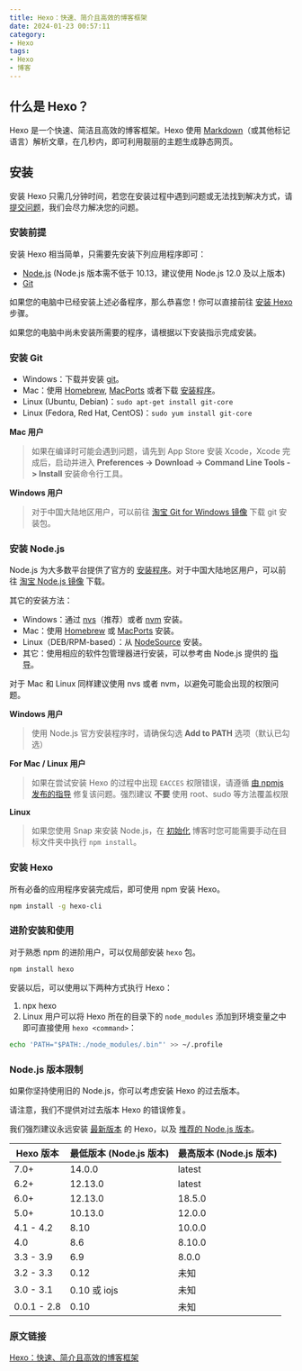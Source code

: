 ```yaml
---
title: Hexo：快速、简介且高效的博客框架
date: 2024-01-23 00:57:11
category:
- Hexo
tags:
- Hexo
- 博客
---
```

## 什么是 Hexo？
Hexo 是一个快速、简洁且高效的博客框架。Hexo 使用 [Markdown](http://daringfireball.net/projects/markdown/)（或其他标记语言）解析文章，在几秒内，即可利用靓丽的主题生成静态网页。

## 安装
安装 Hexo 只需几分钟时间，若您在安装过程中遇到问题或无法找到解决方式，请 [提交问题](https://github.com/hexojs/hexo/issues)，我们会尽力解决您的问题。

### 安装前提
安装 Hexo 相当简单，只需要先安装下列应用程序即可：

* [Node.js](http://nodejs.org/) (Node.js 版本需不低于 10.13，建议使用 Node.js 12.0 及以上版本)
* [Git](http://git-scm.com/)

如果您的电脑中已经安装上述必备程序，那么恭喜您！你可以直接前往 [安装 Hexo](https://hexo.io/zh-cn/docs/#%E5%AE%89%E8%A3%85-Hexo) 步骤。

如果您的电脑中尚未安装所需要的程序，请根据以下安装指示完成安装。

### 安装 Git
* Windows：下载并安装 [git](https://git-scm.com/download/win)。
* Mac：使用 [Homebrew](http://mxcl.github.com/homebrew/), [MacPorts](http://www.macports.org/) 或者下载 [安装程序](http://sourceforge.net/projects/git-osx-installer/)。
* Linux (Ubuntu, Debian)：`sudo apt-get install git-core`
* Linux (Fedora, Red Hat, CentOS)：`sudo yum install git-core`

**Mac 用户**

> 如果在编译时可能会遇到问题，请先到 App Store 安装 Xcode，Xcode 完成后，启动并进入 **Preferences -> Download -> Command Line Tools -> Install** 安装命令行工具。

**Windows 用户**

> 对于中国大陆地区用户，可以前往 [淘宝 Git for Windows 镜像](https://npmmirror.com/mirrors/git-for-windows/) 下载 git 安装包。

### 安装 Node.js
Node.js 为大多数平台提供了官方的 [安装程序](https://nodejs.org/zh-cn/download/)。对于中国大陆地区用户，可以前往 [淘宝 Node.js 镜像](https://npmmirror.com/mirrors/node/) 下载。

其它的安装方法：

* Windows：通过 [nvs](https://github.com/jasongin/nvs/)（推荐）或者 [nvm](https://github.com/nvm-sh/nvm) 安装。
* Mac：使用 [Homebrew](https://brew.sh/) 或 [MacPorts](http://www.macports.org/) 安装。
* Linux（DEB/RPM-based）：从 [NodeSource](https://github.com/nodesource/distributions) 安装。
* 其它：使用相应的软件包管理器进行安装，可以参考由 Node.js 提供的 [指导](https://nodejs.org/en/download/package-manager/)。

对于 Mac 和 Linux 同样建议使用 nvs 或者 nvm，以避免可能会出现的权限问题。

**Windows 用户**

> 使用 Node.js 官方安装程序时，请确保勾选 **Add to PATH** 选项（默认已勾选）

**For Mac / Linux 用户**

> 如果在尝试安装 Hexo 的过程中出现 `EACCES` 权限错误，请遵循 [由 npmjs 发布的指导](https://docs.npmjs.com/resolving-eacces-permissions-errors-when-installing-packages-globally) 修复该问题。强烈建议 **不要** 使用 root、sudo 等方法覆盖权限

**Linux**

> 如果您使用 Snap 来安装 Node.js，在 [初始化](https://hexo.io/zh-cn/docs/commands#init) 博客时您可能需要手动在目标文件夹中执行 `npm install`。

### 安装 Hexo
所有必备的应用程序安装完成后，即可使用 npm 安装 Hexo。

```bash
npm install -g hexo-cli
```
### 进阶安装和使用
对于熟悉 npm 的进阶用户，可以仅局部安装 `hexo` 包。

```bash
npm install hexo
```
安装以后，可以使用以下两种方式执行 Hexo：

1. npx hexo <command>
2. Linux 用户可以将 Hexo 所在的目录下的 `node_modules` 添加到环境变量之中即可直接使用 `hexo <command>`：

```bash
echo 'PATH="$PATH:./node_modules/.bin"' >> ~/.profile
```
### Node.js 版本限制
如果你坚持使用旧的 Node.js，你可以考虑安装 Hexo 的过去版本。

请注意，我们不提供对过去版本 Hexo 的错误修复。

我们强烈建议永远安装 [最新版本](https://www.npmjs.com/package/hexo?activeTab=versions) 的 Hexo，以及 [推荐的 Node.js 版本](https://hexo.io/zh-cn/docs/#%E5%AE%89%E8%A3%85%E5%89%8D%E6%8F%90)。

|Hexo 版本|最低版本 (Node.js 版本)|最高版本 (Node.js 版本)|
| ----- | ----- | ----- |
|7.0+|14.0.0|latest|
|6.2+|12.13.0|latest|
|6.0+|12.13.0|18.5.0|
|5.0+|10.13.0|12.0.0|
|4.1 - 4.2|8.10|10.0.0|
|4.0|8.6|8.10.0|
|3.3 - 3.9|6.9|8.0.0|
|3.2 - 3.3|0.12|未知|
|3.0 - 3.1|0.10 或 iojs|未知|
|0.0.1 - 2.8|0.10|未知|

### 原文链接

[Hexo：快速、简介且高效的博客框架](https://hexo.io/zh-cn/docs/)
